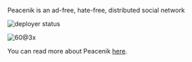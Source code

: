 Peacenik is an ad-free, hate-free, distributed social network

![deployer status](https://github.com/KotoLLC/peacenik/actions/workflows/deployer.yaml/badge.svg)

![60@3x](https://user-images.githubusercontent.com/118036/115266810-cfb63f00-a138-11eb-89d9-25fef37ff7d7.png)

You can read more about Peacenik [here](https://about.peacenik.app).


